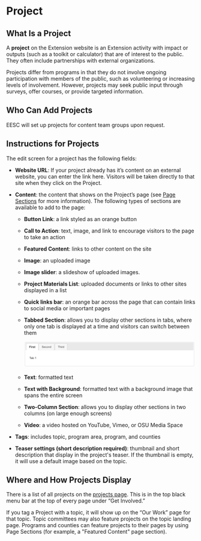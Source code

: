 # Project

## What Is a Project

A **project** on the Extension website is an Extension activity with impact or outputs (such as a toolkit or calculator) that are of interest to the public. They often include partnerships with external organizations.

Projects differ from programs in that they do not involve ongoing participation with members of the public, such as volunteering or increasing levels of involvement. However, projects may seek public input through surveys, offer courses, or provide targeted information.

## Who Can Add Projects

EESC will set up projects for content team groups upon request.

## Instructions for Projects

The edit screen for a project has the following fields:

  - **Website URL**: If your project already has it’s content on an external website, you can enter the link here. Visitors will be taken directly to that site when they click on the Project.
  - **Content**: the content that shows on the Project’s page (see [Page Sections](../using-site.md#page-sections) for more information). The following types of sections are available to add to the page:
    - **Button Link**: a link styled as an orange button
    - **Call to Action**: text, image, and link to encourage visitors to the page to take an action
    - **Featured Content**: links to other content on the site
    - **Image**: an uploaded image
    - **Image slider**: a slideshow of uploaded images.
    - **Project Materials List**: uploaded documents or links to other sites displayed in a list
    - **Quick links bar**: an orange bar across the page that can contain links to social media or important pages
    - **Tabbed Section**: allows you to display other sections in tabs, where only one tab is displayed at a time and visitors can switch between them

      ![Tabbed Section Screenshot](../images/tabbed-section.png)

    - **Text**: formatted text
    - **Text with Background**: formatted text with a background image that spans the entire screen
    - **Two-Column Section**: allows you to display other sections in two columns (on large enough screens)
    - **Video**: a video hosted on YouTube, Vimeo, or OSU Media Space

  - **Tags**: includes topic, program area, program, and counties
  - **Teaser settings (short description required)**: thumbnail and short description that display in the project's teaser. If the thumbnail is empty, it will use a default image based on the topic.

## Where and How Projects Display

There is a list of all projects on the [projects page](https://extension.oregonstate.edu/projects). This is in the top black menu bar at the top of every page under “Get Involved.”

If you tag a Project with a topic, it will show up on the “Our Work” page for that topic. Topic committees may also feature projects on the topic landing page. Programs and counties can feature projects to their pages by using Page Sections (for example, a "Featured Content" page section).
